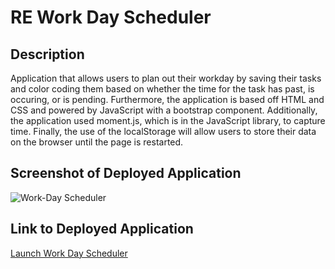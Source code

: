 # RE Work Day Scheduler

## Description
Application that allows users to plan out their workday by saving their tasks and color coding them based on whether the time for the task has past, is occuring, or is pending. Furthermore, the application is based off HTML and CSS and powered by JavaScript with a bootstrap component. Additionally, the application used moment.js, which is in the JavaScript library, to capture time. Finally, the use of the localStorage will allow users to store their data on the browser until the page is restarted.

## Screenshot of Deployed Application
![Work-Day Scheduler](assets/images/Capture.PMG)

## Link to Deployed Application 
[Launch Work Day Scheduler](https://richie-escobedo.github.io/RE-work-day/)
